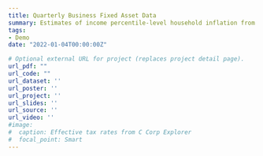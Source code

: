 ```yaml
---
title: Quarterly Business Fixed Asset Data
summary: Estimates of income percentile-level household inflation from 1979-Present. Email me for data and technical appendix.
tags:
- Demo
date: "2022-01-04T00:00:00Z"

# Optional external URL for project (replaces project detail page).
url_pdf: ""
url_code: ""
url_dataset: ''
url_poster: ''
url_project: ''
url_slides: ''
url_source: ''
url_video: ''
#image:
#  caption: Effective tax rates from C Corp Explorer
#  focal_point: Smart
---
```

